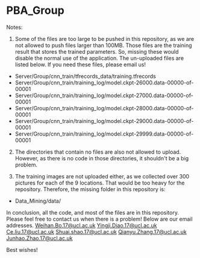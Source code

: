 # PBA_Group
Notes: 
1. Some of the files are too large to be pushed in this repository, as we are not allowed to push files larger than 100MB. Those files are the training result that stores the trained parameters. So, missing these would disable the normal use of the application. The un-uploaded files are listed below. If you need these files, please email us!
  * Server/Group/cnn_train/tfrecords_data/training.tfrecords
  * Server/Group/cnn_train/training_log/model.ckpt-26000.data-00000-of-00001
  * Server/Group/cnn_train/training_log/model.ckpt-27000.data-00000-of-00001
  * Server/Group/cnn_train/training_log/model.ckpt-28000.data-00000-of-00001
  * Server/Group/cnn_train/training_log/model.ckpt-29000.data-00000-of-00001
  * Server/Group/cnn_train/training_log/model.ckpt-29999.data-00000-of-00001
  
2. The directories that contain no files are also not allowed to upload. However, as there is no code in those directories, it shouldn't be a big problem.

3. The training images are not uploaded either, as we collected over 300 pictures for each of the 9 locations. That would be too heavy for the repository. Therefore, the missing folder in this repository is:
  * Data_Mining/data/
  
In conclusion, all the code, and most of the files are in this repository. Please feel free to contact us when there is a problem! Below are our email addresses.
  Weihan.Bo.17@ucl.ac.uk
  Yingji.Diao.17@ucl.ac.uk
  Ce.liu.17@ucl.ac.uk
  Shuai.shao.17@ucl.ac.uk
  Qianyu.Zhang.17@ucl.ac.uk
  Junhao.Zhao.17@ucl.ac.uk

Best wishes!
